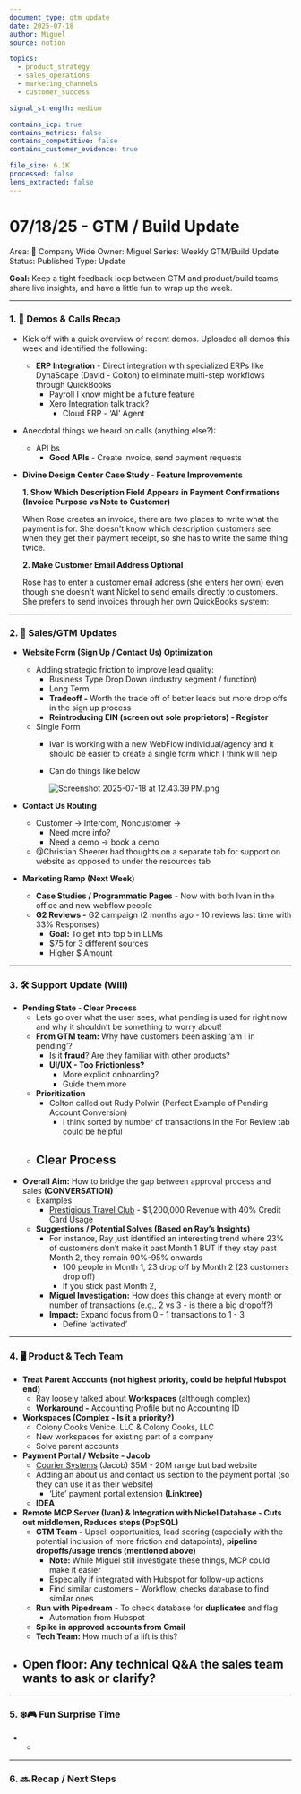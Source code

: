 ```yaml
---
document_type: gtm_update
date: 2025-07-18
author: Miguel
source: notion

topics:
  - product_strategy
  - sales_operations
  - marketing_channels
  - customer_success

signal_strength: medium

contains_icp: true
contains_metrics: false
contains_competitive: false
contains_customer_evidence: true

file_size: 6.1K
processed: false
lens_extracted: false
---
```


# 07/18/25 - GTM / Build Update

Area: 🏢 Company Wide
Owner: Miguel
Series: Weekly GTM/Build Update
Status: Published
Type: Update

**Goal:** Keep a tight feedback loop between GTM and product/build teams, share live insights, and have a little fun to wrap up the week.

---

### 1. 🎥 **Demos & Calls Recap**

- Kick off with a quick overview of recent demos. Uploaded all demos this week and identified the following:
    - **ERP Integration** - Direct integration with specialized ERPs like DynaScape (David - Colton) to eliminate multi-step workflows through QuickBooks
        - Payroll I know might be a future feature
        - Xero Integration talk track?
            - Cloud ERP - ‘AI’ Agent
- Anecdotal things we heard on calls (anything else?):
    - API bs
        - **Good APIs** - Create invoice, send payment requests
- **Divine Design Center Case Study - Feature Improvements**
    
    **1. Show Which Description Field Appears in Payment Confirmations (Invoice Purpose vs Note to Customer)**
    
    When Rose creates an invoice, there are two places to write what the payment is for. She doesn't know which description customers see when they get their payment receipt, so she has to write the same thing twice.
    
    **2. Make Customer Email Address Optional**
    
    Rose has to enter a customer email address (she enters her own) even though she doesn't want Nickel to send emails directly to customers. She prefers to send invoices through her own QuickBooks system:
    

---

### 2. 🤑 Sales/GTM Updates

- **Website Form (Sign Up / Contact Us) Optimization**
    - Adding strategic friction to improve lead quality:
        - Business Type Drop Down (industry segment / function)
        - Long Term
        - **Tradeoff -** Worth the trade off of better leads but more drop offs in the sign up process
        - **Reintroducing EIN (screen out sole proprietors) - Register**
    - Single Form
        - Ivan is working with a new WebFlow individual/agency and it should be easier to create a single form which I think will help
        - Can do things like below
            
            ![Screenshot 2025-07-18 at 12.43.39 PM.png](07%2018%2025%20-%20GTM%20Build%20Update/Screenshot_2025-07-18_at_12.43.39_PM.png)
            
- **Contact Us Routing**
    - Customer → Intercom, Noncustomer →
        - Need more info?
        - Need a demo → book a demo
    - @Christian Sheerer had thoughts on a separate tab for support on website as opposed to under the resources tab
- **Marketing Ramp (Next Week)**
    - **Case Studies / Programmatic Pages** - Now with both Ivan in the office and new webflow people
    - **G2 Reviews -** G2 campaign (2 months ago - 10 reviews last time with 33% Responses)
        - **Goal:** To get into top 5 in LLMs
        - $75 for 3 different sources
        - Higher $ Amount

---

### 3. 🛠️ **Support Update (Will)**

- **Pending State - Clear Process**
    - Lets go over what the user sees, what pending is used for right now and why it shouldn’t be something to worry about!
    - **From GTM team:** Why have customers been asking ‘am I in pending’?
        - Is it **fraud**? Are they familiar with other products?
        - **UI/UX - Too Frictionless?**
            - More explicit onboarding?
            - Guide them more
    - **Prioritization**
        - Colton called out Rudy Polwin (Perfect Example of Pending Account Conversion)
            - I think sorted by number of transactions in the For Review tab could be helpful
    - **Clear Process**
        - 
- **Overall Aim:** How to bridge the gap between approval process and sales **(CONVERSATION)**
    - Examples
        - [Prestigious Travel Club](https://app.getnickel.com/dashboard/admin/cmb9vujfp00030802q77k3lqa) - $1,200,000 Revenue with 40% Credit Card Usage
    - **Suggestions / Potential Solves (Based on Ray’s Insights)**
        - For instance, Ray just identified an interesting trend where 23% of customers don’t make it past Month 1 BUT if they stay past Month 2, they remain 90%-95% onwards
            - 100 people in Month 1, 23 drop off by Month 2 (23 customers drop off)
            - If you stick past Month 2,
        - **Miguel Investigation:** How does this change at every month or number of transactions (e.g., 2 vs 3 - is there a big dropoff?)
        - **Impact:** Expand focus from 0 - 1 transactions to 1 - 3
            - Define ‘activated’
    

---

### 4. 🖥️ **Product & Tech Team**

- **Treat Parent Accounts (not highest priority, could be helpful Hubspot end)**
    - Ray loosely talked about **Workspaces** (although complex)
    - **Workaround -** Accounting Profile but no Accounting ID
- **Workspaces (Complex - Is it a priority?)**
    - Colony Cooks Venice, LLC & Colony Cooks, LLC
    - New workspaces for existing part of a company
    - Solve parent accounts
- **Payment Portal / Website - Jacob**
    - [Courier Systems](https://nickel-org.slack.com/archives/C04B00VLQL8/p1752696941545159) (Jacob) $5M - 20M range but bad website
    - Adding an about us and contact us section to the payment portal (so they can use it as their website)
        - ‘Lite’ payment portal extension **(Linktree)**
    - **IDEA**
- **Remote MCP Server (Ivan) & Integration with Nickel Database - Cuts out middlemen, Reduces steps (PopSQL)**
    - **GTM Team -** Upsell opportunities, lead scoring (especially with the potential inclusion of more friction and datapoints), **pipeline dropoffs/usage trends (mentioned above)**
        - **Note:** While Miguel still investigate these things,  MCP could make it easier
        - Especially if integrated with Hubspot for follow-up actions
        - Find similar customers - Workflow, checks database to find similar ones
    - **Run with Pipedream** - To check database for **duplicates** and flag
        - Automation from Hubspot
    - **Spike in approved accounts from Gmail**
    - **Tech Team:** How much of a lift is this?
- Open floor: Any **technical Q&A** the sales team wants to ask or clarify?
    - 

---

### 5. ❄️🎮 **Fun Surprise Time**

- 
    - 

---

### 6. 🔜 Recap / Next Steps
